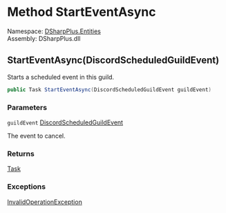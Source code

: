 # Method StartEventAsync

Namespace: [DSharpPlus.Entities](DSharpPlus.Entities.md)  
Assembly: DSharpPlus.dll

## <a id="DSharpPlus_Entities_DiscordGuild_StartEventAsync_DSharpPlus_Entities_DiscordScheduledGuildEvent_"></a>StartEventAsync\(DiscordScheduledGuildEvent\)

Starts a scheduled event in this guild.

```csharp
public Task StartEventAsync(DiscordScheduledGuildEvent guildEvent)
```

### Parameters

`guildEvent` [DiscordScheduledGuildEvent](DSharpPlus.Entities.DiscordScheduledGuildEvent.md)

The event to cancel.

### Returns

[Task](https://learn.microsoft.com/dotnet/api/system.threading.tasks.task)

### Exceptions

[InvalidOperationException](https://learn.microsoft.com/dotnet/api/system.invalidoperationexception)

